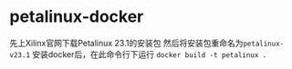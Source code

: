 # petalinux-docker

先上Xilinx官网下载Petalinux 23.1的安装包
然后将安装包重命名为`petalinux-v23.1`
安装docker后，在此命令行下运行
`docker build -t petalinux .`
